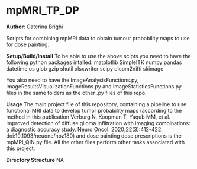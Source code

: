 # mpMRI_TP_DP

**Author**: Caterina Brighi

Scripts for combining mpMRI data to obtain tumour probability maps to use for dose painting.

**Setup/Build/Install** 
To be able to use the above scipts you need to have the following python packages intalled:
matplotlib
SimpleITK
numpy
pandas
datetime
os
glob
gzip
shutil
xlsxwriter
scipy
dicom2nifti
skimage

You also need to have the ImageAnalysisFunctions.py, ImageResultsVisualizationFunctions.py and ImageStatisticsFunctions.py files in the same folders as the other .py files of this repo. 

**Usage** 
The main project file of this repository, containing a pipeline to use functional MRI data to develop tumor probability maps (according to the method in this publication Verburg N, Koopman T, Yaqub MM, et al. Improved detection of diffuse glioma infiltration with imaging combinations: a diagnostic accuracy study. Neuro Oncol. 2020;22(3):412-422. doi:10.1093/neuonc/noz180) and dose painting dose prescriptions is the mpMRI_QIN.py file. All the other files perform other tasks associated with this project.

**Directory Structure** 
NA
